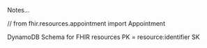 Notes...

// from fhir.resources.appointment import Appointment

DynamoDB Schema for FHIR resources
PK = resource:identifier
SK
